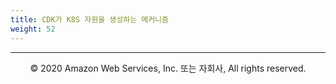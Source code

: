 ```yaml
---
title: CDK가 K8S 자원을 생성하는 메커니즘
weight: 52
---
```





---
<p align="center">
© 2020 Amazon Web Services, Inc. 또는 자회사, All rights reserved.
</p>
